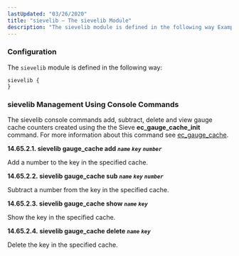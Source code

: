 ```yaml
---
lastUpdated: "03/26/2020"
title: "sievelib – The sievelib Module"
description: "The sievelib module is defined in the following way Example 14 95 sievelib module The sievelib console commands add subtract delete and view gauge cache counters created using the the Sieve ec gauge cache init command For more information about this command see ec gauge cache Add a number to..."
---
```


<a name="idp21323360"></a> 
### <a name="idp21325344"></a> Configuration

The `sievelib` module is defined in the following way:

<a name="idp21327264"></a> 


```
sievelib {
}
```

### <a name="modules.sievelib.console"></a> sievelib Management Using Console Commands

The sievelib console commands add, subtract, delete and view gauge cache counters created using the the Sieve **ec_gauge_cache_init** command. For more information about this command see [ec_gauge_cache](/momentum/3/3-reference/sieve-ref-ec-gauge-cache).

**<a name="idp21333296"></a> 14.65.2.1. sievelib gauge_cache add *`name`* *`key`* *`number`***

Add a number to the key in the specified cache.

**<a name="idp21336048"></a> 14.65.2.2. sievelib gauge_cache sub *`name`* *`key`* *`number`***

Subtract a number from the key in the specified cache.

**<a name="idp21338800"></a> 14.65.2.3. sievelib gauge_cache show *`name`* *`key`***

Show the key in the specified cache.

**<a name="idp21341120"></a> 14.65.2.4. sievelib gauge_cache delete *`name`* *`key`***

Delete the key in the specified cache.